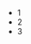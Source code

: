 <!doctype html>
<html>
	<head>
			<meta charset="UTF-8">
			<title>Головна</title>
	</head>
	<body>
			<ul>
				<li> 1 </li>
				<li> 2 </li>
				<li> 3 </li>
			</ul>
	</body>	
</html>
